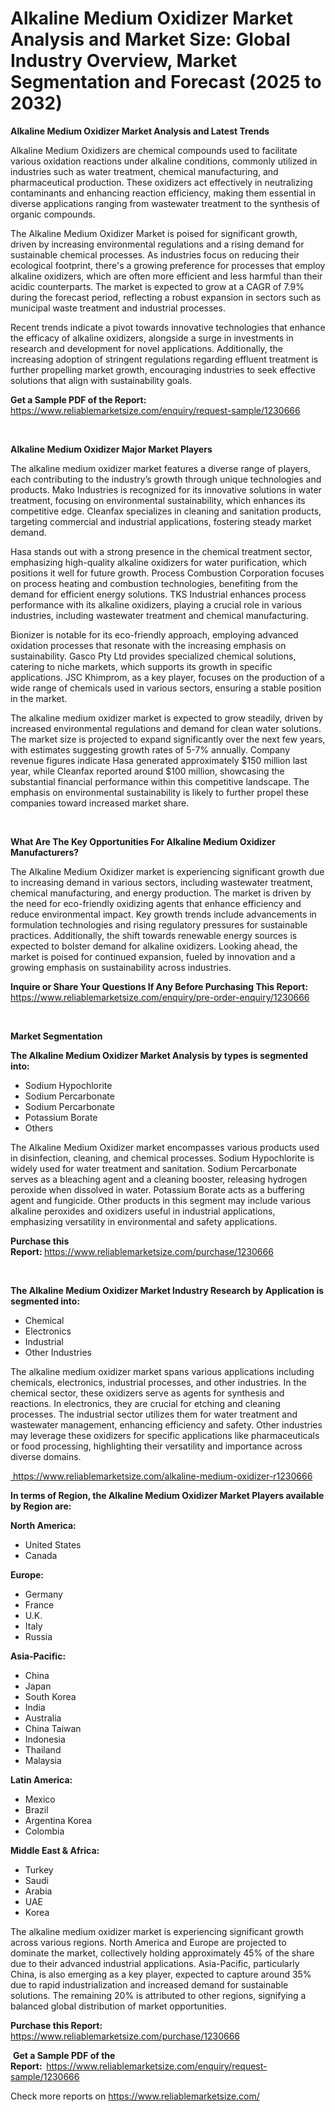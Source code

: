 <p><h1>Alkaline Medium Oxidizer Market Analysis and Market Size: Global Industry Overview, Market Segmentation and Forecast (2025 to 2032)</h1></p><p><strong>Alkaline Medium Oxidizer Market Analysis and Latest Trends</strong></p>
<p><p>Alkaline Medium Oxidizers are chemical compounds used to facilitate various oxidation reactions under alkaline conditions, commonly utilized in industries such as water treatment, chemical manufacturing, and pharmaceutical production. These oxidizers act effectively in neutralizing contaminants and enhancing reaction efficiency, making them essential in diverse applications ranging from wastewater treatment to the synthesis of organic compounds.</p><p>The Alkaline Medium Oxidizer Market is poised for significant growth, driven by increasing environmental regulations and a rising demand for sustainable chemical processes. As industries focus on reducing their ecological footprint, there's a growing preference for processes that employ alkaline oxidizers, which are often more efficient and less harmful than their acidic counterparts. The market is expected to grow at a CAGR of 7.9% during the forecast period, reflecting a robust expansion in sectors such as municipal waste treatment and industrial processes.</p><p>Recent trends indicate a pivot towards innovative technologies that enhance the efficacy of alkaline oxidizers, alongside a surge in investments in research and development for novel applications. Additionally, the increasing adoption of stringent regulations regarding effluent treatment is further propelling market growth, encouraging industries to seek effective solutions that align with sustainability goals.</p></p>
<p><strong>Get a Sample PDF of the Report:&nbsp;</strong> <a href="https://www.reliablemarketsize.com/enquiry/request-sample/1230666?utm_campaign=2628&utm_medium=2&utm_source=Github&utm_content=ia&utm_term=03042025&utm_id=alkaline-medium-oxidizer">https://www.reliablemarketsize.com/enquiry/request-sample/1230666</a></p>
<p>&nbsp;</p>
<p><strong>Alkaline Medium Oxidizer Major Market Players</strong></p>
<p><p>The alkaline medium oxidizer market features a diverse range of players, each contributing to the industry’s growth through unique technologies and products. Mako Industries is recognized for its innovative solutions in water treatment, focusing on environmental sustainability, which enhances its competitive edge. Cleanfax specializes in cleaning and sanitation products, targeting commercial and industrial applications, fostering steady market demand.</p><p>Hasa stands out with a strong presence in the chemical treatment sector, emphasizing high-quality alkaline oxidizers for water purification, which positions it well for future growth. Process Combustion Corporation focuses on process heating and combustion technologies, benefiting from the demand for efficient energy solutions. TKS Industrial enhances process performance with its alkaline oxidizers, playing a crucial role in various industries, including wastewater treatment and chemical manufacturing.</p><p>Bionizer is notable for its eco-friendly approach, employing advanced oxidation processes that resonate with the increasing emphasis on sustainability. Gasco Pty Ltd provides specialized chemical solutions, catering to niche markets, which supports its growth in specific applications. JSC Khimprom, as a key player, focuses on the production of a wide range of chemicals used in various sectors, ensuring a stable position in the market.</p><p>The alkaline medium oxidizer market is expected to grow steadily, driven by increased environmental regulations and demand for clean water solutions. The market size is projected to expand significantly over the next few years, with estimates suggesting growth rates of 5-7% annually. Company revenue figures indicate Hasa generated approximately $150 million last year, while Cleanfax reported around $100 million, showcasing the substantial financial performance within this competitive landscape. The emphasis on environmental sustainability is likely to further propel these companies toward increased market share.</p></p>
<p>&nbsp;</p>
<p><strong>What Are The Key Opportunities For Alkaline Medium Oxidizer Manufacturers?</strong></p>
<p><p>The Alkaline Medium Oxidizer market is experiencing significant growth due to increasing demand in various sectors, including wastewater treatment, chemical manufacturing, and energy production. The market is driven by the need for eco-friendly oxidizing agents that enhance efficiency and reduce environmental impact. Key growth trends include advancements in formulation technologies and rising regulatory pressures for sustainable practices. Additionally, the shift towards renewable energy sources is expected to bolster demand for alkaline oxidizers. Looking ahead, the market is poised for continued expansion, fueled by innovation and a growing emphasis on sustainability across industries.</p></p>
<p><strong>Inquire or Share Your Questions If Any Before Purchasing This Report:</strong> <a href="https://www.reliablemarketsize.com/enquiry/pre-order-enquiry/1230666?utm_campaign=2628&utm_medium=2&utm_source=Github&utm_content=ia&utm_term=03042025&utm_id=alkaline-medium-oxidizer">https://www.reliablemarketsize.com/enquiry/pre-order-enquiry/1230666</a></p>
<p>&nbsp;</p>
<p><strong>Market Segmentation</strong></p>
<p><strong>The Alkaline Medium Oxidizer Market Analysis by types is segmented into:</strong></p>
<p><ul><li>Sodium Hypochlorite</li><li>Sodium Percarbonate</li><li>Sodium Percarbonate</li><li>Potassium Borate</li><li>Others</li></ul></p>
<p><p>The Alkaline Medium Oxidizer market encompasses various products used in disinfection, cleaning, and chemical processes. Sodium Hypochlorite is widely used for water treatment and sanitation. Sodium Percarbonate serves as a bleaching agent and a cleaning booster, releasing hydrogen peroxide when dissolved in water. Potassium Borate acts as a buffering agent and fungicide. Other products in this segment may include various alkaline peroxides and oxidizers useful in industrial applications, emphasizing versatility in environmental and safety applications.</p></p>
<p><strong>Purchase this Report:&nbsp;</strong><a href="https://www.reliablemarketsize.com/purchase/1230666?utm_campaign=2628&utm_medium=2&utm_source=Github&utm_content=ia&utm_term=03042025&utm_id=alkaline-medium-oxidizer">https://www.reliablemarketsize.com/purchase/1230666</a></p>
<p>&nbsp;</p>
<p><strong>The Alkaline Medium Oxidizer Market Industry Research by Application is segmented into:</strong></p>
<p><ul><li>Chemical</li><li>Electronics</li><li>Industrial</li><li>Other Industries</li></ul></p>
<p><p>The alkaline medium oxidizer market spans various applications including chemicals, electronics, industrial processes, and other industries. In the chemical sector, these oxidizers serve as agents for synthesis and reactions. In electronics, they are crucial for etching and cleaning processes. The industrial sector utilizes them for water treatment and wastewater management, enhancing efficiency and safety. Other industries may leverage these oxidizers for specific applications like pharmaceuticals or food processing, highlighting their versatility and importance across diverse domains.</p></p>
<p><a href="https://www.reliablemarketsize.com/alkaline-medium-oxidizer-r1230666?utm_campaign=2628&utm_medium=2&utm_source=Github&utm_content=ia&utm_term=03042025&utm_id=alkaline-medium-oxidizer">&nbsp;https://www.reliablemarketsize.com/alkaline-medium-oxidizer-r1230666</a></p>
<p><strong>In terms of Region, the Alkaline Medium Oxidizer Market Players available by Region are:</strong></p>
<p>
    <p> <strong> North America: </strong>
        <ul>
            <li>United States</li>
            <li>Canada</li>
        </ul>
        </p> 
    <p> <strong> Europe: </strong>
        <ul>
            <li>Germany</li>
            <li>France</li>
            <li>U.K.</li>
            <li>Italy</li>
            <li>Russia</li>
        </ul>
        </p> 
    <p> <strong> Asia-Pacific: </strong>
        <ul>
            <li>China</li>
            <li>Japan</li>
            <li>South Korea</li>
            <li>India</li>
            <li>Australia</li>
            <li>China Taiwan</li>
            <li>Indonesia</li>
            <li>Thailand</li>
            <li>Malaysia</li>
        </ul>
        </p> 
    <p> <strong> Latin America: </strong>
        <ul>
            <li>Mexico</li>
            <li>Brazil</li>
            <li>Argentina Korea</li>
            <li>Colombia</li>
        </ul>
        </p> 
    <p> <strong> Middle East & Africa: </strong>
        <ul>
            <li>Turkey</li>
            <li>Saudi</li>
            <li>Arabia</li>
            <li>UAE</li>
            <li>Korea</li>
        </ul>
    </p>
    </p>
<p><p>The alkaline medium oxidizer market is experiencing significant growth across various regions. North America and Europe are projected to dominate the market, collectively holding approximately 45% of the share due to their advanced industrial applications. Asia-Pacific, particularly China, is also emerging as a key player, expected to capture around 35% due to rapid industrialization and increased demand for sustainable solutions. The remaining 20% is attributed to other regions, signifying a balanced global distribution of market opportunities.</p></p>
<p><strong>Purchase this Report: </strong><a href="https://www.reliablemarketsize.com/purchase/1230666?utm_campaign=2628&utm_medium=2&utm_source=Github&utm_content=ia&utm_term=03042025&utm_id=alkaline-medium-oxidizer">https://www.reliablemarketsize.com/purchase/1230666</a></p>
<p>&nbsp;<strong>Get a Sample PDF of the Report:&nbsp;&nbsp;</strong><a href="https://www.reliablemarketsize.com/enquiry/request-sample/1230666?utm_campaign=2628&utm_medium=2&utm_source=Github&utm_content=ia&utm_term=03042025&utm_id=alkaline-medium-oxidizer">https://www.reliablemarketsize.com/enquiry/request-sample/1230666</a></p>
<p><strong></strong></p>
<p>Check more reports on <a href="https://www.reliablemarketsize.com/?utm_campaign=2628&utm_medium=2&utm_source=Github&utm_content=ia&utm_term=03042025&utm_id=alkaline-medium-oxidizer">https://www.reliablemarketsize.com/</a></p>